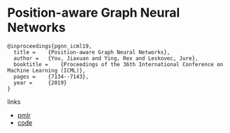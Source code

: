 # Position-aware Graph Neural Networks

```
@inproceedings{pgnn_icml19,
  title = 	 {Position-aware Graph Neural Networks},
  author = 	 {You, Jiaxuan and Ying, Rex and Leskovec, Jure},
  booktitle = 	 {Proceedings of the 36th International Conference on Machine Learning (ICML)},
  pages = 	 {7134--7143},
  year = 	 {2019}
}
```

links
- [pmlr](http://proceedings.mlr.press/v97/you19b.html)
- [code](https://github.com/JiaxuanYou/P-GNN)

